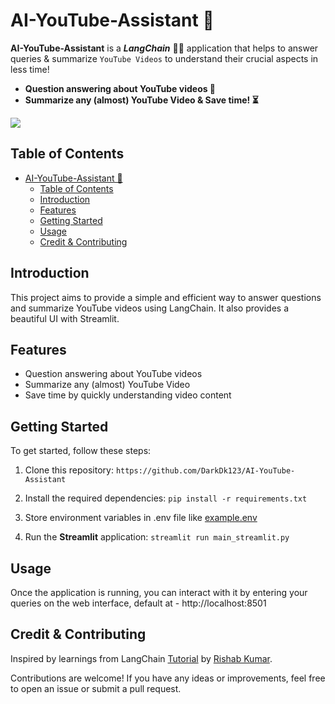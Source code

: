 # AI-YouTube-Assistant 🤖

**AI-YouTube-Assistant** is a ***LangChain*** 🦜🔗 application that helps to answer queries & summarize `YouTube Videos` to understand their crucial aspects in less time!

- **Question answering about YouTube videos 🤔**
- **Summarize any (almost) YouTube Video & Save time! ⏳**

![](./demo.gif)

## Table of Contents

- [AI-YouTube-Assistant 🤖](#ai-youtube-assistant-)
  - [Table of Contents](#table-of-contents)
  - [Introduction](#introduction)
  - [Features](#features)
  - [Getting Started](#getting-started)
  - [Usage](#usage)
  - [Credit \& Contributing](#credit--contributing)

## Introduction

This project aims to provide a simple and efficient way to answer questions and summarize YouTube videos using LangChain.
It also provides a beautiful UI with Streamlit.

## Features

- Question answering about YouTube videos
- Summarize any (almost) YouTube Video
- Save time by quickly understanding video content

## Getting Started

To get started, follow these steps:

1. Clone this repository: `https://github.com/DarkDk123/AI-YouTube-Assistant`
2. Install the required dependencies: `pip install -r requirements.txt`
   
3. Store environment variables in .env file like [example.env](./example.env)
  
4. Run the **Streamlit** application: `streamlit run main_streamlit.py`

## Usage

Once the application is running, you can interact with it by entering your queries on the web interface, default at - http://localhost:8501

## Credit & Contributing

Inspired by learnings from LangChain [Tutorial](https://www.youtube.com/watch?v=lG7Uxts9SXs&t=22s) by [Rishab Kumar](https://github.com/rishabkumar7).

Contributions are welcome! If you have any ideas or improvements, feel free to open an issue or submit a pull request.